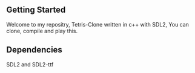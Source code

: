 ## Getting Started

Welcome to my repositry, Tetris-Clone written in c++ with SDL2, You can clone, compile and play this.

## Dependencies

SDL2 and SDL2-ttf
